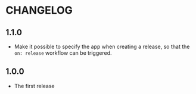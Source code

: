 CHANGELOG
=======================================

## 1.1.0
- Make it possible to specify the app when creating a release, so that the `on: release` workflow can be triggered.

## 1.0.0
- The first release
